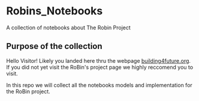 # Robins_Notebooks
A collection of notebooks about The Robin Project

## Purpose of the collection
Hello Visitor! Likely you landed here thru the webpage [building4future.org](https://www.building4future.org). If you did not yet visit the RoBin's project page we highly 
reccomend you to visit.

In this repo we will collect all the notebooks models and implementation for the RoBin project.
